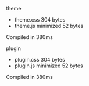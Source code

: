 theme

 - theme.css       304 bytes
 - theme.js       minimized       52 bytes

Compiled in 380ms

 plugin

 - plugin.css       304 bytes
 - plugin.js       minimized       52 bytes

Compiled in 380ms